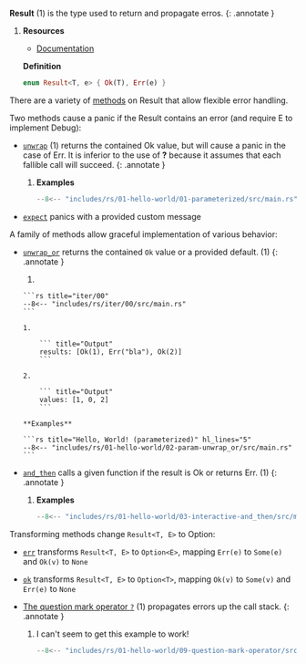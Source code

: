 **Result** (1) is the type used to return and propagate erros.
{: .annotate }

1.  **Resources**

    -   [Documentation](https://doc.rust-lang.org/std/result/)

    **Definition**

    ```rs
    enum Result<T, e> { Ok(T), Err(e) }
    ```


There are a variety of [methods](https://doc.rust-lang.org/std/result/#extracting-contained-values) on Result that allow flexible error handling.

Two methods cause a panic if the Result contains an error (and require E to implement Debug):

-   [`unwrap`](https://doc.rust-lang.org/stable/std/result/enum.Result.html#method.unwrap) (1) returns the contained Ok value, but will cause a panic in the case of Err.
    It is inferior to the use of **?** because it assumes that each fallible call will succeed.
    {: .annotate }

    1.  **Examples**

        ```rs hl_lines="4" title="Hello, World! (parameterized)"
        --8<-- "includes/rs/01-hello-world/01-parameterized/src/main.rs"
        ```

-   [`expect`](https://doc.rust-lang.org/std/result/enum.Result.html#method.expect) panics with a provided custom message

A family of methods allow graceful implementation of various behavior:

-   [`unwrap_or`](https://doc.rust-lang.org/stable/std/result/enum.Result.html#method.unwrap_or) returns the contained `Ok` value or a provided default. (1)
    {: .annotate }

    1.  

        ```rs title="iter/00"
        --8<-- "includes/rs/iter/00/src/main.rs"
        ```

        1.  

            ``` title="Output"
            results: [Ok(1), Err("bla"), Ok(2)]
            ```

        2.  

            ``` title="Output"
            values: [1, 0, 2]
            ```

        **Examples**

        ```rs title="Hello, World! (parameterized)" hl_lines="5"
        --8<-- "includes/rs/01-hello-world/02-param-unwrap_or/src/main.rs"
        ```

-   [`and_then`](https://doc.rust-lang.org/stable/std/result/enum.Result.html#method.and_then) calls a given function if the result is Ok or returns Err. (1)
    {: .annotate }

    1.  **Examples**

        ```rs title="Hello, World! (interactive)"
        --8<-- "includes/rs/01-hello-world/03-interactive-and_then/src/main.rs"
        ```

Transforming methods change `Result<T, E>` to Option:

-   [`err`](https://doc.rust-lang.org/std/result/enum.Result.html#method.err) transforms `Result<T, E>` to `Option<E>`, mapping `Err(e)` to `Some(e)` and `Ok(v)` to `None`

-   [`ok`](https://doc.rust-lang.org/std/result/enum.Result.html#method.ok) transforms `Result<T, E>` to `Option<T>`, mapping `Ok(v)` to `Some(v)` and `Err(e)` to `None`



-   [The question mark operator `?`](https://doc.rust-lang.org/std/result/#the-question-mark-operator-) (1) propagates errors up the call stack.
    {: .annotate }

    1.  I can't seem to get this example to work!

        ```rs hl_lines="5" title="Hello, World!"
        --8<-- "includes/rs/01-hello-world/09-question-mark-operator/src/main.rs"
        ```
